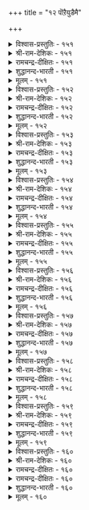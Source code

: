 +++
title = "१२ पॊऱैयुडैमै"

+++

<details><summary>विश्वास-प्रस्तुतिः - १५१</summary>

अगऴ्वारैत् ताङ्गुम् निलम्बोलत् तम्मै  
इगऴ्वार्प् पॊऱुत्तल् तलै।      १५१
</details>

<details><summary>श्री-राम-देशिकः - १५१</summary>

धारणात् खनकस्यापि धरण्या इव निःसमा ।  
स्वापराधिषु या क्षान्तिः स धर्मः परमो नृणाम् ॥ १५१॥
</details>

<details><summary>रामचन्द्र-दीक्षितः - १५१</summary>

151\. akaḻvārait tāṅkum nilam pōla, tammai  
ikaḻvārp poṟuttal talai.

151\. The earth sustains even those who dig into her. To bear with those who slander us is the crown of virtue.  
</details>

<details><summary>शुद्धानन्द-भारती - १५१</summary>

1\. அகழ்வாரைத் தாங்கும் நிலம்போலத் தம்மை  
இகழ்வார்ப் பொறுத்தல் தலை  
As earth bears up with diggers too  
To bear revilers is prime virtue.         151  
</details>

<details><summary>मूलम् - १५१</summary>

अगऴ्वारैत् ताङ्गुम् निलम्बोलत् तम्मै  
इगऴ्वार्प् पॊऱुत्तल् तलै।      १५१
</details>

<details><summary>विश्वास-प्रस्तुतिः - १५२</summary>

पॊऱुत्तल् इऱप्पिनै ऎण्ड्रुम् अदनै  
मऱत्तल् अदनिनुम् नण्ड्रु।      १५२
</details>

<details><summary>श्री-राम-देशिकः - १५२</summary>

अपकारः परकृतः सोढव्यः सर्वदा नरैः ।  
विस्मर्ता त्वपकारणां ततो भुवि महीयते ॥ १५२॥
</details>

<details><summary>रामचन्द्र-दीक्षितः - १५२</summary>

152\. poṟuttal, iṟappiṉai eṉṟum; ataṉai  
maṟattal ataṉiṉum naṉṟu.

152\. Put up always with one’s transgressions. Far greater than one’s forbearance is one’s oblivion of them.  
</details>

<details><summary>शुद्धानन्द-भारती - १५२</summary>

2\. பொறுத்தல் இறப்பினை என்றும் அதனை  
மறத்தல் அதனினும் நன்று  
Forgive insults is a good habit  
Better it is to forget it.         152  
</details>

<details><summary>मूलम् - १५२</summary>

पॊऱुत्तल् इऱप्पिनै ऎण्ड्रुम् अदनै  
मऱत्तल् अदनिनुम् नण्ड्रु।      १५२
</details>

<details><summary>विश्वास-प्रस्तुतिः - १५३</summary>

इन्नम्युळ् इन्मै विरुन्दॊराल् वन्मैयुळ्  
वन्मै मडवार्प् पॊऱै।      १५३
</details>

<details><summary>श्री-राम-देशिकः - १५३</summary>

दरिद्रेषु दरिद्रः स्यात् भ्रष्टस्त्वतिथिपूजनात् ।  
मूढनिन्दा सहिष्णुस्तु समर्थेषूत्तमो भवेत् ॥ १५३॥
</details>

<details><summary>रामचन्द्र-दीक्षितः - १५३</summary>

153\. iṉmaiyuḷ iṉmai viruntu orāl; vaṉmaiyuḷ  
vaṉmai maṭavārp poṟai.

153\. Poverty within poverty is denying hospitality to guests; grace within grace is bearing with the foolish.  
</details>

<details><summary>शुद्धानन्द-भारती - १५३</summary>

3\. இன்மையுள் இன்மை விருந்தொரால் வன்மையுள்  
வன்மை மடவார்ப் பொறை  
Neglect the guest is dearth of dearth  
To bear with fools is strength of strength.         153  
</details>

<details><summary>मूलम् - १५३</summary>

इन्नम्युळ् इन्मै विरुन्दॊराल् वन्मैयुळ्  
वन्मै मडवार्प् पॊऱै।      १५३
</details>

<details><summary>विश्वास-प्रस्तुतिः - १५४</summary>

निऱैयुडैमै नीङ्गामै वेण्डिन् पॊनऱ्युडैमै  
पोट्रि यॊऴुगप् पडुम्।      १५४
</details>

<details><summary>श्री-राम-देशिकः - १५४</summary>

आत्मनो गुणसम्पत्त्या विख्यातिं यश्चिकीर्षति ।  
तेन क्षमावता भाव्यमपराधिजनेष्वपि ॥ १५४॥
</details>

<details><summary>रामचन्द्र-दीक्षितः - १५४</summary>

154\. niṟai uṭaimai nīṅkāmai vēṇṭiṉ, poṟai uṭaimai  
pōṟṟi oḻukappaṭum.

154\. If one wishes to maintain character one’s conduct must be marked by patience.  
</details>

<details><summary>शुद्धानन्द-भारती - १५४</summary>

4\. நிறையுடமை நீங்காமை வேண்டின் பொறையுடைமை  
போற்றி ஒழுகப் படும்  
Practice of patient quality  
Retains intact integrity.         154  
</details>

<details><summary>मूलम् - १५४</summary>

निऱैयुडैमै नीङ्गामै वेण्डिन् पॊनऱ्युडैमै  
पोट्रि यॊऴुगप् पडुम्।      १५४
</details>

<details><summary>विश्वास-प्रस्तुतिः - १५५</summary>

ऒऱुत्तारै ऒण्ड्राग वैयारे वैप्पर्  
पॊऱुत्तारैप् पॊन्बोऱ्पॊदिन्दु।      १५५
</details>

<details><summary>श्री-राम-देशिकः - १५५</summary>

शत्रूणामपकर्तारं सन्तो न बहुकुर्वते ।  
अरिष्वपि क्षमावन्तं स्वर्णवत् हृदि कुर्वते ॥ १५५॥
</details>

<details><summary>रामचन्द्र-दीक्षितः - १५५</summary>

155\. oṟuttārai oṉṟāka vaiyārē; vaippar,  
poṟuttāraip poṉpōl potintu.

155\. The world takes no note of the avenger but it esteems the patient like gold.  
</details>

<details><summary>शुद्धानन्द-भारती - १५५</summary>

5\. ஒறுத்தாரை ஒன்றாக வையாரே வைப்பர்  
பொறுத்தாரைப் பொன்போற் பொதிந்து  
Vengeance is not in esteem held  
Patience is praised as hidden gold.         155  
</details>

<details><summary>मूलम् - १५५</summary>

ऒऱुत्तारै ऒण्ड्राग वैयारे वैप्पर्  
पॊऱुत्तारैप् पॊन्बोऱ्पॊदिन्दु।      १५५
</details>

<details><summary>विश्वास-प्रस्तुतिः - १५६</summary>

ऒऱुत्तार्क्कु ऒरुनाळै इन्बम् पॊऱुत्तार्क्कुप्  
पॊण्ड्रुन् दुणैयुम् पुगऴ्।      १५६
</details>

<details><summary>श्री-राम-देशिकः - १५६</summary>

विरोधिष्वपकर्तृणां तिष्ठेदेकदिनं सुखम् ।  
परद्रोहसहिष्णूनं यावज्जीवं भवद्यशः ॥ १५६॥
</details>

<details><summary>रामचन्द्र-दीक्षितः - १५६</summary>

156\. oṟuttārkku oru nāḷai iṉpam; poṟuttārkkup  
poṉṟum tuṇaiyum pukaḻ.

156\. The delight of the avenger is for a day. The joy of the forbearing lasts till the end of the earth.  
</details>

<details><summary>शुद्धानन्द-भारती - १५६</summary>

6\. ஒறுத்தார்க்கு ஒருநாளை இன்பம் பொறுத்தார்க்குப்  
பொன்றுந் துணையும் புகழ்  
Revenge accords but one day's joy  
Patience carries its praise for aye.         156  
</details>

<details><summary>मूलम् - १५६</summary>

ऒऱुत्तार्क्कु ऒरुनाळै इन्बम् पॊऱुत्तार्क्कुप्  
पॊण्ड्रुन् दुणैयुम् पुगऴ्।      १५६
</details>

<details><summary>विश्वास-प्रस्तुतिः - १५७</summary>

तिऱनल्ल तऱ्पिऱर् सॆय्यिनुम् नोनॊन्दु  
अऱनल्ल सॆय्यामै नण्ड्रु।      १५७
</details>

<details><summary>श्री-राम-देशिकः - १५७</summary>

परैरनर्थात् विहितात् लब्ध्वापि मनसो व्यथाम् ।  
अधर्माचरणाञ्चित्त निरोधो हि प्रशस्यते ॥ १५७॥
</details>

<details><summary>रामचन्द्र-दीक्षितः - १५७</summary>

157\. tiṟaṉ alla taṉ-piṟar ceyyiṉum, nō nontu,  
aṟaṉ alla ceyyāmai naṉṟu.

157\. Resist not a wrong however grievous but forgive out of pity other’s transgressions.  
</details>

<details><summary>शुद्धानन्द-भारती - १५७</summary>

7\. திறனல்ல தற்பிறர் செய்யினும் நோநொந்து  
அறனல்ல செய்யாமை நன்று  
Though others cause you wanton pain  
Grieve not; from unjust harm refrain.         157  
</details>

<details><summary>मूलम् - १५७</summary>

तिऱनल्ल तऱ्पिऱर् सॆय्यिनुम् नोनॊन्दु  
अऱनल्ल सॆय्यामै नण्ड्रु।      १५७
</details>

<details><summary>विश्वास-प्रस्तुतिः - १५८</summary>

मिगुदियान् मिक्कवै सॆय्दारैत् तान्दम्  
तगुदियान् वॆण्ड्रु विडल्।      १५८
</details>

<details><summary>श्री-राम-देशिकः - १५८</summary>

कुर्वतामात्मनो द्रोहं मनोऽहङ्कार करणात् ।  
अकृत्वैव प्रतीकारं जेतव्याः क्षमयैव ते ॥ १५८॥
</details>

<details><summary>रामचन्द्र-दीक्षितः - १५८</summary>

158\. mikutiyāṉ mikkavai ceytārait tām tam  
takutiyāṉ veṉṟuviṭal!.

158\. Conquer with forbearance one who has done you harm in one’s insolent pride.  
</details>

<details><summary>शुद्धानन्द-भारती - १५८</summary>

8\. மிகுதியான் மிக்கவை செய்தாரைத் தாந்தம்  
தகுதியான் வென்று விடல்  
By noble forbearance vanquish  
The proud that have caused you anguish.         158  
</details>

<details><summary>मूलम् - १५८</summary>

मिगुदियान् मिक्कवै सॆय्दारैत् तान्दम्  
तगुदियान् वॆण्ड्रु विडल्।      १५८
</details>

<details><summary>विश्वास-प्रस्तुतिः - १५९</summary>

तुऱन्दारिन् तूय्मै उडैयर् इऱन्दार्वाय्  
इन्नाच्चॊल् नोऱ्किऱ्पवर्।      १५९
</details>

<details><summary>श्री-राम-देशिकः - १५९</summary>

मर्यादां समतिक्रम्य निन्दकान् कठिनोक्तिभिः ।  
क्षमया ये सहन्तेऽत्र शुद्धास्ते मुनिभिः समाः ॥ १५९॥
</details>

<details><summary>रामचन्द्र-दीक्षितः - १५९</summary>

159\. tuṟantāriṉ tūymai uṭaiyar-iṟantārvāy  
iṉṉāc col nōṟkiṟpavar.

159\. Greater than an ascetic is one who endures the insolent words of the transgressor.  
</details>

<details><summary>शुद्धानन्द-भारती - १५९</summary>

9\. துறந்தாரின் தூய்மை உடையர் இறந்தார்வாய்  
இன்னாச்சொல் நோற்கிற் பவர்  
More than ascetics they are pure  
Who bitter tongues meekly endure.         159  
</details>

<details><summary>मूलम् - १५९</summary>

तुऱन्दारिन् तूय्मै उडैयर् इऱन्दार्वाय्  
इन्नाच्चॊल् नोऱ्किऱ्पवर्।      १५९
</details>

<details><summary>विश्वास-प्रस्तुतिः - १६०</summary>

उण्णादु नोऱ्पार् पॆरियर् पिऱर्सॊल्लुम्  
इन्नाच्चॊल् नोऱ्पारिन् पिन्।      १६०
</details>

<details><summary>श्री-राम-देशिकः - १६०</summary>

महानेव स मन्तव्यः विनाऽन्नं यस्तपस्यति ।  
परनिन्दासहिष्णुस्तु ततोऽपि स्यान्महत्तरः ॥ १६०॥
</details>

<details><summary>रामचन्द्र-दीक्षितः - १६०</summary>

160\. uṇṇātu nōṟpār periyar-piṟar collum  
iṉṉāc col nōṟpāriṉ piṉ.

160\. Great are those who fast and do penance but greater than they are those who put up with insults.
</details>

<details><summary>रामचन्द्र-दीक्षितः - १६०</summary>

160\. uṇṇātu nōṟpār periyar-piṟar collum  
iṉṉāc col nōṟpāriṉ piṉ.

160\. Great are those who fast and do penance but greater than they are those who put up with insults.

</details>

<details><summary>शुद्धानन्द-भारती - १६०</summary>

10\. உண்ணாது நோற்பார் பெரியர் பிறர்சொல்லும்  
இன்னாச்சொல் நோற்பாரின் பின்  
Who fast are great to do penance  
Greater are they who bear offence.         160  
</details>

<details><summary>मूलम् - १६०</summary>

उण्णादु नोऱ्पार् पॆरियर् पिऱर्सॊल्लुम्  
इन्नाच्चॊल् नोऱ्पारिन् पिन्।      १६०
</details>

